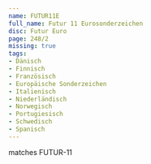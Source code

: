 ```yaml
---
name: FUTUR11E
full_name: Futur 11 Eurosonderzeichen
disc: Futur Euro
page: 248/2
missing: true
tags:
- Dänisch
- Finnisch
- Französisch
- Europäische Sonderzeichen
- Italienisch
- Niederländisch
- Norwegisch
- Portugiesisch
- Schwedisch
- Spanisch
---
```

matches FUTUR-11
